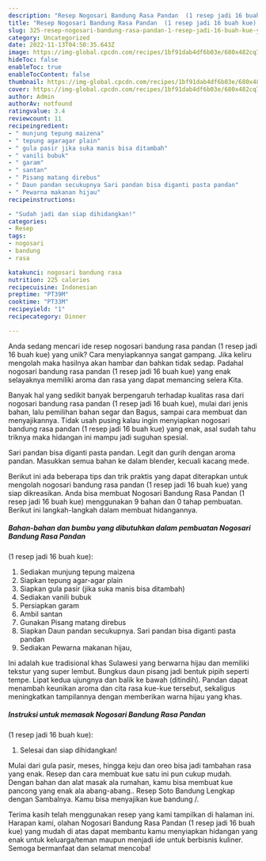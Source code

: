 ```yaml
---
description: "Resep Nogosari Bandung Rasa Pandan  (1 resep jadi 16 buah kue) yang Bisa Manjain Lidah"
title: "Resep Nogosari Bandung Rasa Pandan  (1 resep jadi 16 buah kue) yang Bisa Manjain Lidah"
slug: 325-resep-nogosari-bandung-rasa-pandan-1-resep-jadi-16-buah-kue-yang-bisa-manjain-lidah
category: Uncategorized
date: 2022-11-13T04:50:35.643Z
image: https://img-global.cpcdn.com/recipes/1bf91dab4df6b03e/680x482cq70/nogosari-bandung-rasa-pandan-1-resep-jadi-16-buah-kue-foto-resep-utama.jpg
hideToc: false
enableToc: true
enableTocContent: false
thumbnail: https://img-global.cpcdn.com/recipes/1bf91dab4df6b03e/680x482cq70/nogosari-bandung-rasa-pandan-1-resep-jadi-16-buah-kue-foto-resep-utama.jpg
cover: https://img-global.cpcdn.com/recipes/1bf91dab4df6b03e/680x482cq70/nogosari-bandung-rasa-pandan-1-resep-jadi-16-buah-kue-foto-resep-utama.jpg
author: Admin
authorAv: notfound
ratingvalue: 3.4
reviewcount: 11
recipeingredient:
- " munjung tepung maizena"
- " tepung agaragar plain"
- " gula pasir jika suka manis bisa ditambah"
- " vanili bubuk"
- " garam"
- " santan"
- " Pisang matang direbus"
- " Daun pandan secukupnya Sari pandan bisa diganti pasta pandan"
- " Pewarna makanan hijau"
recipeinstructions:

- "Sudah jadi dan siap dihidangkan!"
categories:
- Resep
tags:
- nogosari
- bandung
- rasa

katakunci: nogosari bandung rasa 
nutrition: 225 calories
recipecuisine: Indonesian
preptime: "PT39M"
cooktime: "PT33M"
recipeyield: "1"
recipecategory: Dinner

---
```





Anda sedang mencari ide resep nogosari bandung rasa pandan 
(1 resep jadi 16 buah kue) yang unik? Cara menyiapkannya sangat gampang. Jika keliru mengolah maka hasilnya akan hambar dan bahkan tidak sedap. Padahal nogosari bandung rasa pandan 
(1 resep jadi 16 buah kue) yang enak selayaknya memiliki aroma dan rasa yang dapat memancing selera Kita.





Banyak hal yang sedikit banyak berpengaruh terhadap kualitas rasa dari nogosari bandung rasa pandan 
(1 resep jadi 16 buah kue), mulai dari jenis bahan, lalu pemilihan bahan segar dan Bagus, sampai cara membuat dan menyajikannya. Tidak usah pusing kalau ingin menyiapkan nogosari bandung rasa pandan 
(1 resep jadi 16 buah kue) yang enak,      asal sudah tahu triknya maka hidangan ini mampu jadi suguhan spesial.














Sari pandan bisa diganti pasta pandan. Legit dan gurih dengan aroma pandan. Masukkan semua bahan ke dalam blender, kecuali kacang mede.






Berikut ini ada beberapa tips dan trik praktis yang dapat diterapkan untuk mengolah nogosari bandung rasa pandan 
(1 resep jadi 16 buah kue) yang siap dikreasikan. Anda bisa membuat Nogosari Bandung Rasa Pandan 
(1 resep jadi 16 buah kue) menggunakan 9 bahan dan 0 tahap pembuatan. Berikut ini langkah-langkah dalam membuat hidangannya.

<!--inarticleads1-->

##### Bahan-bahan dan bumbu yang dibutuhkan dalam pembuatan Nogosari Bandung Rasa Pandan 
(1 resep jadi 16 buah kue):

1. Sediakan  munjung tepung maizena
1. Siapkan  tepung agar-agar plain
1. Siapkan  gula pasir (jika suka manis bisa ditambah)
1. Sediakan  vanili bubuk
1. Persiapkan  garam
1. Ambil  santan
1. Gunakan  Pisang matang direbus
1. Siapkan  Daun pandan secukupnya. Sari pandan bisa diganti pasta pandan
1. Sediakan  Pewarna makanan hijau,


Ini adalah kue tradisional khas Sulawesi yang berwarna hijau dan memiliki tekstur yang super lembut. Bungkus daun pisang jadi bentuk pipih seperti tempe. Lipat kedua ujungnya dan balik ke bawah (ditindih). Pandan dapat menambah keunikan aroma dan cita rasa kue-kue tersebut, sekaligus meningkatkan tampilannya dengan memberikan warna hijau yang khas. 

<!--inarticleads2-->

##### Instruksi untuk memasak Nogosari Bandung Rasa Pandan 
(1 resep jadi 16 buah kue):


1. Selesai dan siap dihidangkan!

Mulai dari gula pasir, meses, hingga keju dan oreo bisa jadi tambahan rasa yang enak. Resep dan cara membuat kue satu ini pun cukup mudah. Dengan bahan dan alat masak ala rumahan, kamu bisa membuat kue pancong yang enak ala abang-abang.. Resep Soto Bandung Lengkap dengan Sambalnya. Kamu bisa menyajikan kue bandung /. 

Terima kasih telah menggunakan resep yang kami tampilkan di halaman ini. Harapan kami, olahan Nogosari Bandung Rasa Pandan 
(1 resep jadi 16 buah kue) yang mudah di atas dapat membantu kamu menyiapkan hidangan yang enak untuk keluarga/teman maupun menjadi ide untuk berbisnis kuliner. Semoga bermanfaat dan selamat mencoba!
